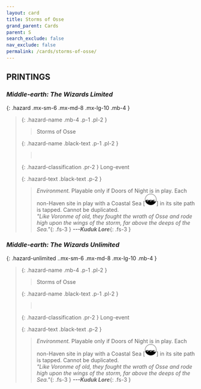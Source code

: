 ```yaml
---
layout: card
title: Storms of Osse
grand_parent: Cards
parent: S
search_exclude: false
nav_exclude: false
permalink: /cards/storms-of-osse/
---
```


## PRINTINGS


### _Middle-earth: The Wizards Limited_

{: .hazard .mx-sm-6 .mx-md-8 .mx-lg-10 .mb-4 }
> {: .hazard-name .mb-4 .p-1 .pl-2 }
> > <div class="hazard-mp"></div>
> > <div class="card-name">Storms of Osse</div>
>
> {: .hazard-name .black-text .p-1 .pl-2 }
> > &nbsp;
>
> {: .hazard-classification .pr-2 }
> Long-event
>
> {: .hazard-text .black-text .p-2 }
> > _Environment._ Playable only if Doors of Night is in play. Each non-Haven site in play with a Coastal Sea \[![](/assets/images/coastalsea.svg)] in its site path is tapped. Cannot be duplicated. <br>_"Like Voronme of old, they fought the wrath of Osse and rode high upon the wings of the storm, far above the deeps of the Sea."_{: .fs-3 } ***---&#65279;Kuduk Lore***{: .fs-3 } 
>

### _Middle-earth: The Wizards Unlimited_

{: .hazard-unlimited ..mx-sm-6 .mx-md-8 .mx-lg-10 .mb-4 }
> {: .hazard-name .mb-4 .p-1 .pl-2 }
> > <div class="hazard-mp"></div>
> > <div class="card-name">Storms of Osse</div>
>
> {: .hazard-name .black-text .p-1 .pl-2 }
> > &nbsp;
>
> {: .hazard-classification .pr-2 }
> Long-event
>
> {: .hazard-text .black-text .p-2 }
> > _Environment._ Playable only if Doors of Night is in play. Each non-Haven site in play with a Coastal Sea \[![](/assets/images/coastalsea.svg)] in its site path is tapped. Cannot be duplicated. <br>_"Like Voronme of old, they fought the wrath of Osse and rode high upon the wings of the storm, far above the deeps of the Sea."_{: .fs-3 } ***---&#65279;Kuduk Lore***{: .fs-3 } 
>
